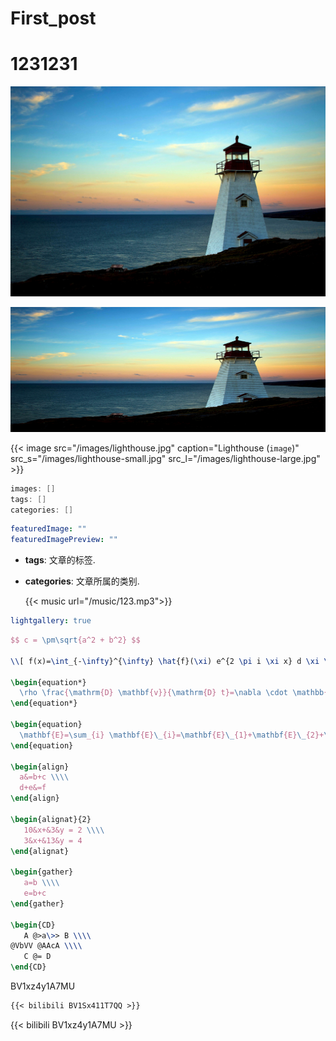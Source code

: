 # First_post


# 1231231

![123](images/lighthouse.jpg)

<img src="/images/lighthouse.jpg" alt="替代文本" width="600" height="200">

{{< image src="/images/lighthouse.jpg" caption="Lighthouse (`image`)" src_s="/images/lighthouse-small.jpg" src_l="/images/lighthouse-large.jpg" >}}

```java
images: []
tags: []
categories: []
```

```yaml
featuredImage: ""
featuredImagePreview: ""
```

- **tags**: 文章的标签.

- **categories**: 文章所属的类别.

  {{< music url="/music/123.mp3">}}

```yaml
lightgallery: true
```

```tex
$$ c = \pm\sqrt{a^2 + b^2} $$

\\[ f(x)=\int_{-\infty}^{\infty} \hat{f}(\xi) e^{2 \pi i \xi x} d \xi \\]

\begin{equation*}
  \rho \frac{\mathrm{D} \mathbf{v}}{\mathrm{D} t}=\nabla \cdot \mathbb{P}+\rho \mathbf{f}
\end{equation*}

\begin{equation}
  \mathbf{E}=\sum_{i} \mathbf{E}\_{i}=\mathbf{E}\_{1}+\mathbf{E}\_{2}+\mathbf{E}_{3}+\cdots
\end{equation}

\begin{align}
  a&=b+c \\\\
  d+e&=f
\end{align}

\begin{alignat}{2}
   10&x+&3&y = 2 \\\\
   3&x+&13&y = 4
\end{alignat}

\begin{gather}
   a=b \\\\
   e=b+c
\end{gather}

\begin{CD}
   A @>a\>> B \\\\
@VbVV @AAcA \\\\
   C @= D
\end{CD}
```

BV1xz4y1A7MU

```markdown
{{< bilibili BV1Sx411T7QQ >}}
```

{{< bilibili BV1xz4y1A7MU >}}
